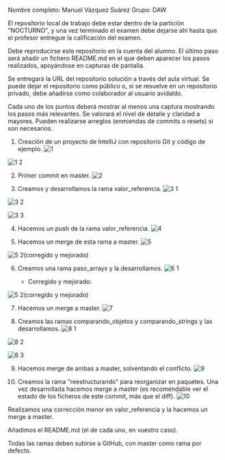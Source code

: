 
Nombre completo: Manuel Vázquez Suárez
Grupo: DAW

El repositorio local de trabajo debe estar dentro de la partición "NOCTURNO", y una vez terminado el examen debe dejarse ahí hasta que el profesor entregue la calificación del examen.

Debe reproducirse este repositorio en la cuenta del alumno. El último paso será añadir un fichero README.md en el que deben aparecer los pasos realizados, apoyándose en capturas de pantalla.

Se entregará la URL del repositorio solución a través del aula virtual. Se puede dejar el repositorio como público o, si se resuelve en un repositorio privado, debe añadirse como colaborador al usuario avidaldo.

Cada uno de los puntos deberá mostrar al menos una captura mostrando los pasos más relevantes. Se valorará el nivel de detalle y claridad a mayores. Pueden realizarse arreglos (enmiendas de commits o resets) si son necesarios.


1. Creación de un proyecto de IntelliJ con repositorio Git y código de ejemplo.
![1](https://user-images.githubusercontent.com/60600016/205701380-9e993d5b-c857-4427-b5a2-3e15cb12661a.png)

![1 2](https://user-images.githubusercontent.com/60600016/205701466-6f97383d-2e8d-4a16-a7c5-fc069782f7a4.png)



2. Primer commit en master.
![2](https://user-images.githubusercontent.com/60600016/205701536-0b76fa3b-8542-4650-8dc5-91275d94dc1b.png)



3. Creamos y desarrollamos la rama valor_referencia.
![3 1](https://user-images.githubusercontent.com/60600016/205701608-c1fb6aff-9d33-49a4-95fd-3e73313f8680.png)

![3 2](https://user-images.githubusercontent.com/60600016/205701651-789af7b8-7236-4c70-9397-a4a51dc857c2.png)

![3 3](https://user-images.githubusercontent.com/60600016/205701679-7b75e1ba-bee6-43a3-8b94-b28e8d3ccb24.png)



4. Hacemos un push de la rama valor_referencia.
![4](https://user-images.githubusercontent.com/60600016/205701781-d35df0bd-990d-4db8-86a0-6e8976d90a5d.png)



5. Hacemos un merge de esta rama a master.
![5](https://user-images.githubusercontent.com/60600016/205701830-548873d6-77f2-4734-a835-6fb965da8b51.png)

![5 2(corregido y mejorado)](https://user-images.githubusercontent.com/60600016/205701867-ee330679-372d-4d32-a2ee-8e1561c3d2d5.png)



6. Creamos una rama paso_arrays y la desarrollamos.
![6 1](https://user-images.githubusercontent.com/60600016/205701944-87a843c7-40ec-4b23-b677-9a5edde5de12.png)

   - Corregido y mejorado:

![5 2(corregido y mejorado)](https://user-images.githubusercontent.com/60600016/205702026-29b65fe9-9c0d-4d8b-a0bd-6b12397ad2db.png)



7. Hacemos un merge a master.
![7](https://user-images.githubusercontent.com/60600016/205702110-ca55b51a-a741-4f6d-846d-88e338cf57df.png)



8. Creamos las ramas comparando_objetos y comparando_strings y las desarrollamos.
![8 1](https://user-images.githubusercontent.com/60600016/205702178-b18f6904-45ab-4edf-9421-3bbc18317417.png)


![8 2](https://user-images.githubusercontent.com/60600016/205702274-36b2f1f2-c032-461a-b8fe-9ed2b2194c49.png)


![8 3](https://user-images.githubusercontent.com/60600016/205702286-d0378544-3d33-4a9c-97d8-c67967ccb084.png)




9. Hacemos merge de ambas a master, solventando el conflicto.
![9](https://user-images.githubusercontent.com/60600016/205702309-df257909-d284-42b4-af44-ccfe2c9b3087.png)



10. Creamos la rama "reestructurando" para reorganizar en paquetes. Una vez desarrollada hacemos merge a master (es recomendable ver el estado de los ficheros de este commit, más que el diff).
![10](https://user-images.githubusercontent.com/60600016/205702359-4c228215-ad4e-4f94-bbfe-447e4e151803.png)



Realizamos una corrección menor en valor_referencia y la hacemos un merge a master.

Añadimos el README.md (el de cada uno, en vuestro caso).

Todas las ramas deben subirse a GitHub, con master como rama por defecto.
